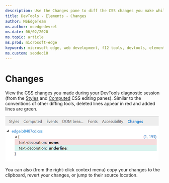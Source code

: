 ```yaml
---
description: Use the Changes pane to diff the CSS changes you make while debugging your page
title: DevTools - Elements - Changes
author: MSEdgeTeam
ms.author: msedgedevrel
ms.date: 06/02/2020
ms.topic: article
ms.prod: microsoft-edge
keywords: microsoft edge, web development, f12 tools, devtools, elements, css changes, css diff
ms.custom: seodec18
---
```


# Changes
View the CSS changes you made during your DevTools diagnostic session (from the [Styles](./styles.md) and [Computed](./computed.md) CSS editing panes). Similar to the conventions of other diffing tools, deleted lines appear in red and added lines are green.

![Changes pane](../media/elements_changes.png)

You can also (from the right-click context menu) copy  your changes to the clipboard, revert your changes, or jump to their source location.